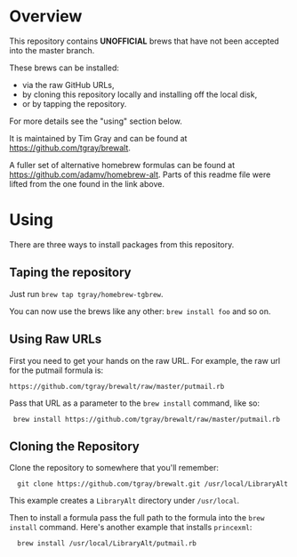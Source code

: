 # Overview

This repository contains **UNOFFICIAL** brews that have not been accepted
into the master branch.

These brews can be installed:
- via the raw GitHub URLs,
- by cloning this repository locally and installing off the local disk,
- or by tapping the repository.

For more details see the "using" section below.

It is maintained by Tim Gray and can be found at
<https://github.com/tgray/brewalt>.

A fuller set of alternative homebrew formulas can be found at
<https://github.com/adamv/homebrew-alt>.  Parts of this readme file were
lifted from the one found in the link above.

# Using

There are three ways to install packages from this repository.

## Taping the repository

Just run `brew tap tgray/homebrew-tgbrew`.

You can now use the brews like any other: `brew install foo` and so on.

## Using Raw URLs

First you need to get your hands on the raw URL. For example, the raw url for
the putmail formula is:

    https://github.com/tgray/brewalt/raw/master/putmail.rb


Pass that URL as a parameter to the `brew install` command, like so:

     brew install https://github.com/tgray/brewalt/raw/master/putmail.rb

## Cloning the Repository

Clone the repository to somewhere that you'll remember:

      git clone https://github.com/tgray/brewalt.git /usr/local/LibraryAlt

This example creates a `LibraryAlt` directory under `/usr/local`.

Then to install a formula pass the full path to the formula into the
`brew install` command. Here's another example that installs `princexml`:

      brew install /usr/local/LibraryAlt/putmail.rb
